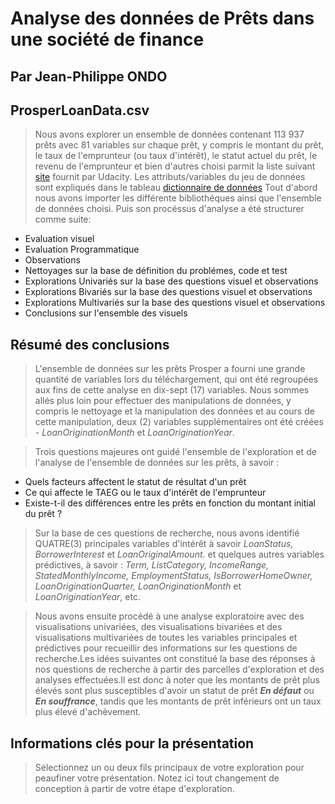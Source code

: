 # Analyse des données de Prêts dans une société de finance
## Par Jean-Philippe ONDO


## ProsperLoanData.csv

> Nous avons explorer un ensemble de données contenant 113 937 prêts avec 81 variables sur chaque prêt, y compris le montant du prêt, le taux de l'emprunteur (ou taux d'intérêt), le statut actuel du prêt, le revenu de l'emprunteur et bien d'autres choisi parmit la liste suivant [site](https://docs.google.com/document/d/e/2PACX-1vQmkX4iOT6Rcrin42vslquX2_wQCjIa_hbwD0xmxrERPSOJYDtpNc_3wwK_p9_KpOsfA6QVyEHdxxq7/pub) fournit par Udacity. Les attributs/variables du jeu de données sont expliqués dans le tableau [dictionnaire de données](https://www.google.com/url?q=https://docs.google.com/spreadsheet/ccc?key%3D0AllIqIyvWZdadDd5NTlqZ1pBMHlsUjdrOTZHaVBuSlE%26usp%3Dsharing&sa=D&source=editors&ust=1620931527882000&usg=AOvVaw3vbnU-g9ISX-OFBKzCIkqf)
Tout d'abord nous avons importer les différente bibliothéques ainsi que l'ensemble de données choisi. Puis son procéssus d'analyse a été structurer comme suite:
- Evaluation visuel
- Evaluation Programmatique
- Observations 
- Nettoyages sur la base de définition du problémes, code et test
- Explorations Univariés sur la base des questions visuel et observations
- Explorations Bivariés sur la base des questions visuel et observations
- Explorations Multivariés sur la base des questions visuel et observations
- Conclusions sur l'ensemble des visuels

## Résumé des conclusions

> L'ensemble de données sur les prêts Prosper a fourni une grande quantité de variables lors du téléchargement, qui ont été regroupées aux fins de cette analyse en dix-sept (17) variables.
Nous sommes allés plus loin pour effectuer des manipulations de données, y compris le nettoyage et la manipulation des données et au cours de cette manipulation, deux (2) variables supplémentaires ont été créées - _LoanOriginationMonth_ et _LoanOriginationYear_.

> Trois questions majeures ont guidé l'ensemble de l'exploration et de l'analyse de l'ensemble de données sur les prêts, à savoir :
- Quels facteurs affectent le statut de résultat d'un prêt
- Ce qui affecte le TAEG ou le taux d'intérêt de l'emprunteur
- Existe-t-il des différences entre les prêts en fonction du montant initial du prêt ?

> Sur la base de ces questions de recherche, nous avons identifié QUATRE(3) principales variables d'intérêt à savoir
_LoanStatus, BorrowerInterest_ et _LoanOriginalAmount_. et quelques autres variables prédictives, à savoir : _Term, ListCategory, IncomeRange, StatedMonthlyIncome, EmploymentStatus, IsBorrowerHomeOwner, LoanOriginationQuarter, LoanOriginationMonth_ et _LoanOriginationYear_, etc.

> Nous avons ensuite procédé à une analyse exploratoire avec des visualisations univariées, des visualisations bivariées et des visualisations multivariées de toutes les variables principales et prédictives pour recueillir des informations sur les questions de recherche.Les idées suivantes ont constitué la base des réponses à nos questions de recherche à partir des parcelles d'exploration et des analyses effectuées.Il est donc à noter que les montants de prêt plus élevés sont plus susceptibles d'avoir un statut de prêt ***En défaut*** ou ***En souffrance***, tandis que les montants de prêt inférieurs ont un taux plus élevé d'achèvement.



## Informations clés pour la présentation

> Sélectionnez un ou deux fils principaux de votre exploration pour peaufiner votre présentation. Notez ici tout changement de conception à partir de votre étape d'exploration.